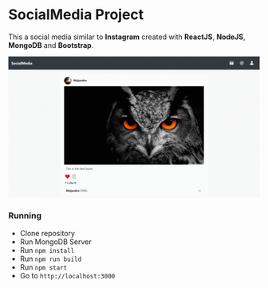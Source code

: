 # SocialMedia Project
This a social media similar to **Instagram** created with **ReactJS**, **NodeJS**, **MongoDB**
and **Bootstrap**.

![Website gif](github/project-gif.gif)

### Running
* Clone repository
* Run MongoDB Server
* Run `npm install`
* Run `npm run build`
* Run `npm start`
* Go to `http://localhost:3000`